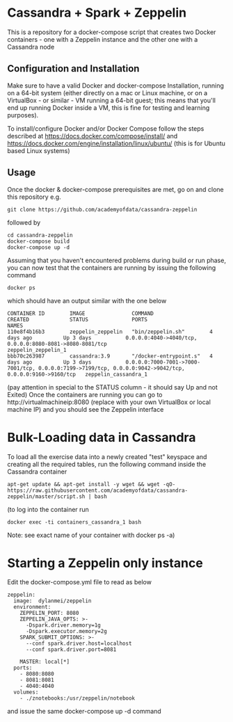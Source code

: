 # Cassandra + Spark + Zeppelin

This is a repository for a docker-compose script that creates two Docker containers - one with a Zeppelin instance and the other one with a Cassandra node

## Configuration and Installation
Make sure to have a valid Docker and docker-compose Installation, running on a 64-bit system (either directly on a mac or Linux machine, or on a VirtualBox - or similar - VM running a 64-bit guest; this means that you'll end up running Docker inside a VM, this is fine for testing and learning purposes). 

To install/configure Docker and/or Docker Compose follow the steps described at https://docs.docker.com/compose/install/ and https://docs.docker.com/engine/installation/linux/ubuntu/ (this is for Ubuntu based Linux systems)

## Usage
Once the docker & docker-compose prerequisites are met, go on and clone this repository 
e.g. 
```
git clone https://github.com/academyofdata/cassandra-zeppelin
```
followed by
```
cd cassandra-zeppelin
docker-compose build
docker-compose up -d
```
Assuming that you haven't encountered problems during build or run phase, you can now test that the containers are running by issuing the following command
```
docker ps
```
which should have an output similar with the one below
```
CONTAINER ID        IMAGE               COMMAND                  CREATED             STATUS              PORTS                                                                                                      NAMES
110e8f4b16b3        zeppelin_zeppelin   "bin/zeppelin.sh"        4 days ago          Up 3 days           0.0.0.0:4040->4040/tcp, 0.0.0.0:8080-8081->8080-8081/tcp                                                   zeppelin_zeppelin_1
bbb70c263987        cassandra:3.9       "/docker-entrypoint.s"   4 days ago          Up 3 days           0.0.0.0:7000-7001->7000-7001/tcp, 0.0.0.0:7199->7199/tcp, 0.0.0.0:9042->9042/tcp, 0.0.0.0:9160->9160/tcp   zeppelin_cassandra_1
```
(pay attention in special to the STATUS column - it should say Up and not Exited)
Once the containers are running you can go to http://virtualmachineip:8080 (replace with your own VirtualBox or local machine IP) and you should see the Zeppelin interface

# Bulk-Loading data in Cassandra
To load all the exercise data into a newly created "test" keyspace and creating all the required tables, run the following command inside the Cassandra container

```
apt-get update && apt-get install -y wget && wget -qO- https://raw.githubusercontent.com/academyofdata/cassandra-zeppelin/master/script.sh | bash
```
(to log into the container run
```
docker exec -ti containers_cassandra_1 bash
```
Note: see exact name of your container with docker ps -a)

# Starting a Zeppelin only instance

Edit the docker-compose.yml file to read as below
```
zeppelin:
  image:  dylanmei/zeppelin
  environment:
    ZEPPELIN_PORT: 8080
    ZEPPELIN_JAVA_OPTS: >-
      -Dspark.driver.memory=1g
      -Dspark.executor.memory=2g
    SPARK_SUBMIT_OPTIONS: >-
      --conf spark.driver.host=localhost
      --conf spark.driver.port=8081
      
    MASTER: local[*]
  ports:
    - 8080:8080
    - 8081:8081
    - 4040:4040
  volumes:
    - ./znotebooks:/usr/zeppelin/notebook
```
and issue the same docker-compose up -d command
